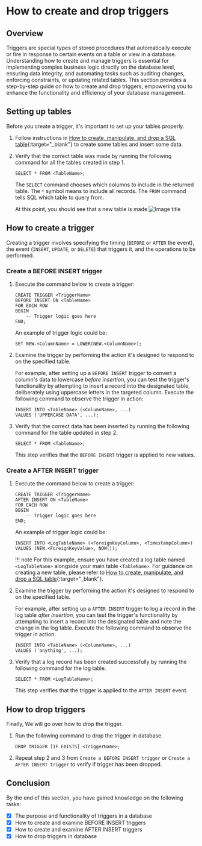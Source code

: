 # How to create and drop triggers

## Overview
Triggers are special types of stored procedures that automatically execute or fire in response to certain events on a table or view in a database. Understanding how to create and manage triggers is essential for implementing complex business logic directly on the database level, ensuring data integrity, and automating tasks such as auditing changes, enforcing constraints, or updating related tables. This section provides a step-by-step guide on how to create and drop triggers, empowering you to enhance the functionality and efficiency of your database management.


## Setting up tables
Before you create a trigger, it's important to set up your tables properly.

1. Follow instructions in [How to create, manipulate, and drop a SQL table](task1.md){:target="_blank"} to create some tables and insert some data.


2. Verify that the correct table was made by running the following command for all the tables created in step 1. 
    ```
    SELECT * FROM <TableName>;
    ```
    The ```SELECT``` command chooses which columns to include in the returned table. The ```*``` symbol means to include all records. The ```FROM``` command tells SQL which table to query from.

    At this point, you should see that a new table is made 
    ![Image title](https://dummyimage.com/600x400/eee/aaa)

## How to create a trigger
Creating a trigger involves specifying the timing (`BEFORE` or `AFTER` the event), the event (`INSERT`, `UPDATE`, or `DELETE`) that triggers it, and the operations to be performed.

### Create a BEFORE INSERT trigger
1. Execute the command below to create a trigger:
    ```
    CREATE TRIGGER <TriggerName>
    BEFORE INSERT ON <TableName>
    FOR EACH ROW
    BEGIN
        -- Trigger logic goes here
    END;
    ```

    An example of trigger logic could be:
    ```
    SET NEW.<ColumnName> = LOWER(NEW.<ColumnName>);
    ```

2. Examine the trigger by performing the action it's designed to respond to on the specified table.

    For example, after setting up a `BEFORE INSERT` trigger to convert a column's data to lowercase *before insertion*, you can test the trigger's functionality by attempting to insert a record into the designated table, deliberately using uppercase letters in the targeted column. Execute the following command to observe the trigger in action:
    ```
    INSERT INTO <TableName> (<ColumnName>, ...)
    VALUES ('UPPERCASE DATA', ...);
    ```

3. Verify that the correct data has been inserted by running the following command for the table updated in step 2. 
    ```
    SELECT * FROM <TableName>;
    ```

    This step verifies that the `BEFORE INSERT` trigger is applied to new values.

### Create a AFTER INSERT trigger
1. Execute the command below to create a trigger:
    ```
    CREATE TRIGGER <TriggerName>
    AFTER INSERT ON <TableName>
    FOR EACH ROW
    BEGIN
        -- Trigger logic goes here
    END;
    ```

    An example of trigger logic could be:
    ```
    INSERT INTO <LogTableName> (<ForeignKeyColumn>, <TimestampColumn>)
    VALUES (NEW.<ForeignKeyValue>, NOW());
    ```
    !!! note
        For this example, ensure you have created a log table named `<LogTableName>` alongside your main table `<TableName>`. For guidance on creating a new table, please refer to [How to create, manipulate, and drop a SQL table](task1.md){:target="_blank"}.

2. Examine the trigger by performing the action it's designed to respond to on the specified table.

    For example, after setting up a `AFTER INSERT` trigger to log a record in the log table *after insertion*, you can test the trigger's functionality by attempting to insert a record into the designated table and note the change in the log table. Execute the following command to observe the trigger in action:
    ```
    INSERT INTO <TableName> (<ColumnName>, ...)
    VALUES ('anything', ...);
    ```

3. Verify that a log record has been created successfully by running the following command for the log table. 
    ```
    SELECT * FROM <LogTableName>;
    ```

    This step verifies that the trigger is applied to the `AFTER INSERT` event.

## How to drop triggers
Finally, We will go over how to drop the trigger. 

1. Run the following command to drop the trigger in database.
    ```
    DROP TRIGGER [IF EXISTS] <TriggerName>;
    ```

2. Repeat step 2 and 3 from `Create a BEFORE INSERT trigger` or `Create a AFTER INSERT trigger` to verify if trigger has been dropped.



## Conclusion
By the end of this section, you have gained knowledge on the following tasks:

- [x] The purpose and functionality of triggers in a database
- [x] How to create and examine BEFORE INSERT triggers
- [x] How to create and examine AFTER INSERT triggers
- [x] How to drop triggers in database
